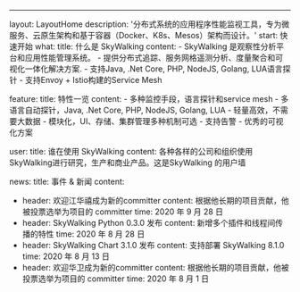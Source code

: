 ---
layout: LayoutHome
description: '分布式系统的应用程序性能监视工具，专为微服务、云原生架构和基于容器（Docker、K8s、Mesos）架构而设计。'
start: 快速开始
what:
  title: 什么是 SkyWalking
  content:
    - SkyWalking 是观察性分析平台和应用性能管理系统。
    - 提供分布式追踪、服务网格遥测分析、度量聚合和可视化一体化解决方案.
    - 支持Java, .Net Core, PHP, NodeJS, Golang, LUA语言探针
    - 支持Envoy + Istio构建的Service Mesh

feature:
  title: 特性一览
  content:
    - 多种监控手段，语言探针和service mesh
    - 多语言自动探针，Java, .Net Core, PHP, NodeJS, Golang, LUA
    - 轻量高效，不需要大数据
    - 模块化，UI、存储、集群管理多种机制可选
    - 支持告警
    - 优秀的可视化方案


user:
  title: 谁在使用 SkyWalking
  content: 各种各样的公司和组织使用SkyWalking进行研究，生产和商业产品。这是SkyWalking 的用户墙

news:
  title: 事件 & 新闻
  content:
  - header: 欢迎江华禧成为新的committer
    content: 根据他长期的项目贡献，他被投票选举为项目的 committer
    time: 2020 年 9 月 28 日
  - header: SkyWalking Python 0.3.0 发布
    content: 新增多个插件和线程间传播的特性
    time: 2020 年 8 月 28 日
  - header: SkyWalking Chart 3.1.0 发布
    content: 支持部署 SkyWalking 8.1.0
    time: 2020 年 8 月 13 日
  - header: 欢迎华卫成为新的committer
    content: 根据他长期的项目贡献，他被投票选举为项目的 committer
    time: 2020 年 8 月 1 日
